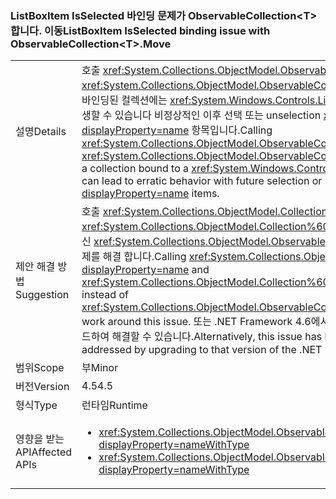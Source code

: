 ### <a name="listboxitem-isselected-binding-issue-with-observablecollectionlttgtmove"></a><span data-ttu-id="ad564-101">ListBoxItem IsSelected 바인딩 문제가 ObservableCollection&lt;T&gt;합니다. 이동</span><span class="sxs-lookup"><span data-stu-id="ad564-101">ListBoxItem IsSelected binding issue with ObservableCollection&lt;T&gt;.Move</span></span>

|   |   |
|---|---|
|<span data-ttu-id="ad564-102">설명</span><span class="sxs-lookup"><span data-stu-id="ad564-102">Details</span></span>|<span data-ttu-id="ad564-103">호출 <xref:System.Collections.ObjectModel.ObservableCollection%601.Move(System.Int32,System.Int32)> 또는 <xref:System.Collections.ObjectModel.ObservableCollection%601.MoveItem(System.Int32,System.Int32)> 에 바인딩된 컬렉션에는 <xref:System.Windows.Controls.ListBox?displayProperty=name> 항목 선택 된 상태로 동작이 발생할 수 있습니다 비정상적인 이후 선택 또는 unselection <xref:System.Windows.Controls.ListBox?displayProperty=name> 항목입니다.</span><span class="sxs-lookup"><span data-stu-id="ad564-103">Calling <xref:System.Collections.ObjectModel.ObservableCollection%601.Move(System.Int32,System.Int32)> or <xref:System.Collections.ObjectModel.ObservableCollection%601.MoveItem(System.Int32,System.Int32)> on a collection bound to a <xref:System.Windows.Controls.ListBox?displayProperty=name> with items selected can lead to erratic behavior with future selection or unselection of <xref:System.Windows.Controls.ListBox?displayProperty=name> items.</span></span>|
|<span data-ttu-id="ad564-104">제안 해결 방법</span><span class="sxs-lookup"><span data-stu-id="ad564-104">Suggestion</span></span>|<span data-ttu-id="ad564-105">호출 <xref:System.Collections.ObjectModel.Collection%601.Remove(%600)?displayProperty=name> 및 <xref:System.Collections.ObjectModel.Collection%601.Insert(System.Int32,%600)?displayProperty=name> 대신 <xref:System.Collections.ObjectModel.ObservableCollection%601.Move(System.Int32,System.Int32)> 이 문제를 해결 합니다.</span><span class="sxs-lookup"><span data-stu-id="ad564-105">Calling <xref:System.Collections.ObjectModel.Collection%601.Remove(%600)?displayProperty=name> and <xref:System.Collections.ObjectModel.Collection%601.Insert(System.Int32,%600)?displayProperty=name> instead of <xref:System.Collections.ObjectModel.ObservableCollection%601.Move(System.Int32,System.Int32)> will work around this issue.</span></span> <span data-ttu-id="ad564-106">또는 .NET Framework 4.6에서 이 문제가 수정되어 해당 버전의 .NET Framework로 업그레이드하여 해결할 수 있습니다.</span><span class="sxs-lookup"><span data-stu-id="ad564-106">Alternatively, this issue has been fixed in the .NET Framework 4.6 and may be addressed by upgrading to that version of the .NET Framework.</span></span>|
|<span data-ttu-id="ad564-107">범위</span><span class="sxs-lookup"><span data-stu-id="ad564-107">Scope</span></span>|<span data-ttu-id="ad564-108">부</span><span class="sxs-lookup"><span data-stu-id="ad564-108">Minor</span></span>|
|<span data-ttu-id="ad564-109">버전</span><span class="sxs-lookup"><span data-stu-id="ad564-109">Version</span></span>|<span data-ttu-id="ad564-110">4.5</span><span class="sxs-lookup"><span data-stu-id="ad564-110">4.5</span></span>|
|<span data-ttu-id="ad564-111">형식</span><span class="sxs-lookup"><span data-stu-id="ad564-111">Type</span></span>|<span data-ttu-id="ad564-112">런타임</span><span class="sxs-lookup"><span data-stu-id="ad564-112">Runtime</span></span>|
|<span data-ttu-id="ad564-113">영향을 받는 API</span><span class="sxs-lookup"><span data-stu-id="ad564-113">Affected APIs</span></span>|<ul><li><xref:System.Collections.ObjectModel.ObservableCollection%601.Move(System.Int32,System.Int32)?displayProperty=nameWithType></li><li><xref:System.Collections.ObjectModel.ObservableCollection%601.MoveItem(System.Int32,System.Int32)?displayProperty=nameWithType></li></ul>|

